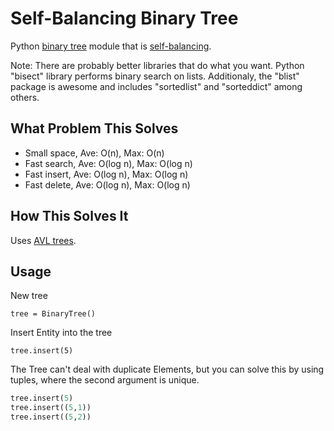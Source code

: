 Self-Balancing Binary Tree
=============

Python [binary tree] module that is [self-balancing].

Note: There are probably better libraries that do what you want. Python "bisect" library performs binary search on lists. Additionaly, the "blist" package is awesome and includes "sortedlist" and "sorteddict" among others.

What Problem This Solves
------------------------

* Small space,  Ave: O(n), Max: O(n)
* Fast search,  Ave: O(log n), Max: O(log n)
* Fast insert,  Ave: O(log n), Max: O(log n)
* Fast delete,  Ave: O(log n), Max: O(log n)

How This Solves It
------------------
Uses [AVL trees].

Usage
-----
New tree

`tree = BinaryTree()`

Insert Entity into the tree

`tree.insert(5)`

The Tree can't deal with duplicate Elements, but you can solve this by using
tuples, where the second argument is unique.

```python
tree.insert(5)
tree.insert((5,1))
tree.insert((5,2))
```

[self-balancing]: https://en.wikipedia.org/wiki/Self-balancing_binary_search_tree
[binary tree]: https://en.wikipedia.org/wiki/Binary_tree
[AVL trees]: http://en.wikipedia.org/wiki/AVL_tree
